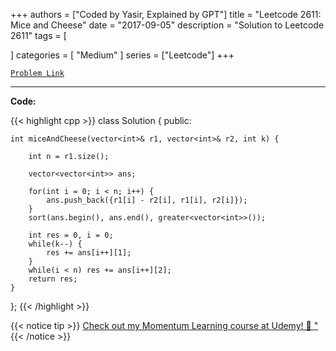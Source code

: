 
+++
authors = ["Coded by Yasir, Explained by GPT"]
title = "Leetcode 2611: Mice and Cheese"
date = "2017-09-05"
description = "Solution to Leetcode 2611"
tags = [
    
]
categories = [
    "Medium"
]
series = ["Leetcode"]
+++



[`Problem Link`](https://leetcode.com/problems/mice-and-cheese/description/)

---

**Code:**

{{< highlight cpp >}}
class Solution {
public:
    
    int miceAndCheese(vector<int>& r1, vector<int>& r2, int k) {
        
        int n = r1.size();

        vector<vector<int>> ans;
        
        for(int i = 0; i < n; i++) {
            ans.push_back({r1[i] - r2[i], r1[i], r2[i]});
        }
        sort(ans.begin(), ans.end(), greater<vector<int>>());
        
        int res = 0, i = 0;
        while(k--) {
            res += ans[i++][1];
        }
        while(i < n) res += ans[i++][2];
        return res;
    }
};
{{< /highlight >}}


{{< notice tip >}}
[Check out my Momentum Learning course at Udemy! 🚀 "](https://www.udemy.com/course/blind-75-the-data-structures-and-algorithms-essentials/)
{{< /notice >}}

